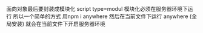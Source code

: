 面向对象最后要封装成模块化
script  type=modul
模块化必须在服务器环境下运行
所以一个简单的方式
用npm i anywhere 
然后在当前文件下运行 anywhere (全局安装)
就会在当前文件下开启服务器环境